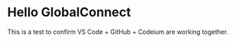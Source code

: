 # Hello GlobalConnect  
This is a test to confirm VS Code + GitHub + Codeium are working together. 
